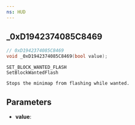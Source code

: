 ```yaml
---
ns: HUD
---
```

## _0xD1942374085C8469

```c
// 0xD1942374085C8469
void _0xD1942374085C8469(bool value);
```

```
SET_BLOCK_WANTED_FLASH
SetBlockWantedFlash

Stops the minimap from flashing while wanted.
```

## Parameters
* **value**: 

